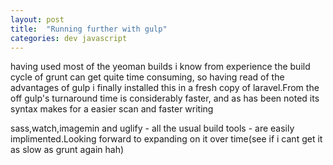 ```yaml
---
layout: post
title:  "Running further with gulp"
categories: dev javascript
---
```


having used most of the yeoman builds i know from experience the build cycle of grunt can get quite time consuming, so having read of the advantages of gulp i finally installed this in a fresh copy of laravel.From the off gulp's turnaround time is considerably faster, and as has been noted its syntax makes for a easier scan and faster writing

sass,watch,imagemin and uglify - all the usual build tools - are easily implimented.Looking forward to expanding on it over time(see if i cant get it as slow as grunt again hah)
